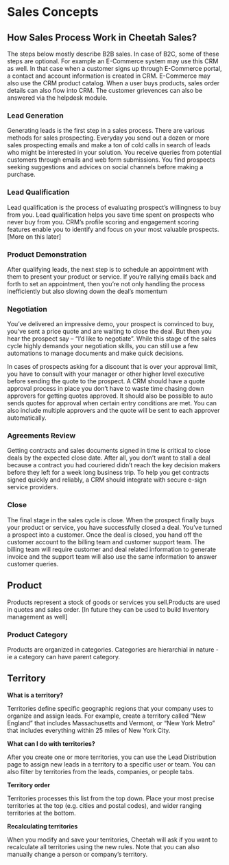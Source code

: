 # Sales Concepts

## How Sales Process Work in Cheetah Sales?

The steps below mostly describe B2B sales. In case of B2C, some of these steps are optional. 
For example an E-Commerce system may use this CRM as well. In that case when a customer signs up through E-Commerce portal, a contact and account information 
is created in CRM. E-Commerce may also use the CRM product catalog. When a user buys products, sales order details can also flow into CRM. 
The customer grievences can also be answered via the helpdesk module. 

### Lead Generation 

Generating leads is the first step in a sales process. There are various methods for sales prospecting. 
Everyday you send out a dozen or more sales prospecting emails and make a ton of cold calls in search of leads who might be interested in your solution. 
You receive queries from potential customers through emails and web form submissions. 
You find prospects seeking suggestions and advices on social channels before making a purchase. 

### Lead Qualification

Lead qualification is the process of evaluating prospect’s willingness to buy from you. 
Lead qualification helps you save time spent on prospects who never buy from you.
CRM’s profile scoring and engagement scoring features enable you to identify and focus on your most valuable prospects.[More on this later]


### Product Demonstration

After qualifying leads, the next step is to schedule an appointment with them to present your product or service. 
If you’re rallying emails back and forth to set an appointment, then you’re not only handling the process inefficiently 
but also slowing down the deal’s momentum


### Negotiation

You’ve delivered an impressive demo, your prospect is convinced to buy, you’ve sent a price quote and are waiting to close the deal. 
But then you hear the prospect say – “I’d like to negotiate”. 
While this stage of the sales cycle highly demands your negotiation skills, you can still use a few automations to manage documents and make quick decisions.

In cases of prospects asking for a discount that is over your approval limit, you have to consult with your manager or other higher level executive before 
sending the quote to the prospect. 
A CRM should have a quote approval process in place you don’t have to waste time chasing down approvers for getting quotes approved. 
It should also be possible to auto sends quotes for approval when certain entry conditions are met. 
You can also include multiple approvers and the quote will be sent to each approver automatically.

### Agreements Review

Getting contracts and sales documents signed in time is critical to close deals by the expected close date. After all, you don’t want to stall a deal because a contract you had couriered didn’t reach the key decision makers before they left for a week long business trip. 
To help you get contracts signed quickly and reliably, a CRM should integrate with secure e-sign service providers.

### Close

The final stage in the sales cycle is close. 
When the prospect finally buys your product or service, you have successfully closed a deal. 
You’ve turned a prospect into a customer. Once the deal is closed, you hand off the customer account to the billing team and customer support team.
The billing team will require customer and deal related information to generate invoice 
and the support team will also use the same information to answer customer queries. 

## Product

Products represent a stock of goods or services you sell.Products are used in quotes and sales order. 
[In future they can be used to build Inventory management as well]

### Product Category

Products are organized in categories. Categories are hierarchial in nature - ie a category can have parent category.


## Territory

**What is a territory?**

Territories define specific geographic regions that your company uses to organize and assign leads. 
For example, create a territory called “New England” that includes Massachusetts and Vermont, 
or “New York Metro” that includes everything within 25 miles of New York City.


**What can I do with territories?**

After you create one or more territories, you can use the Lead Distribution 
page to assign new leads in a territory to a specific user or team. You can also filter by territories from the leads, companies, or people tabs.


**Territory order**

Territories processes this list from the top down. Place your most precise territories at the top (e.g. cities and postal codes), 
and wider ranging territories at the bottom.


**Recalculating territories**

When you modify and save your territories, Cheetah will ask if you want to recalculate all territories using the new rules. 
Note that you can also manually change a person or company’s territory.




